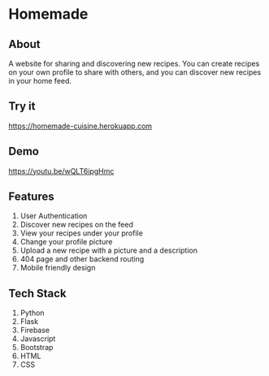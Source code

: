 # Homemade

## About

A website for sharing and discovering new recipes. You can create recipes on your own profile to share with others, and you can discover new recipes in your home feed.

## Try it

<a href="https://homemade-cuisine.herokuapp.com">https://homemade-cuisine.herokuapp.com</a>

## Demo

<a href="https://youtu.be/wQLT6ipgHmc">https://youtu.be/wQLT6ipgHmc</a>

## Features 

1. User Authentication
2. Discover new recipes on the feed
3. View your recipes under your profile
4. Change your profile picture
5. Upload a new recipe with a picture and a description
6. 404 page and other backend routing
7. Mobile friendly design

## Tech Stack

1. Python
2. Flask
3. Firebase
4. Javascript
5. Bootstrap
6. HTML
7. CSS
